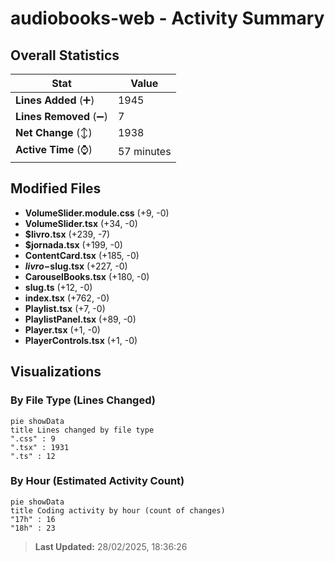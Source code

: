 # audiobooks-web - Activity Summary 

## Overall Statistics

| Stat                   | Value                                                             |
| ---------------------- | ----------------------------------------------------------------- |
| **Lines Added** (➕)   | 1945                                          |
| **Lines Removed** (➖) | 7                                        |
| **Net Change** (↕)    | 1938                |
| **Active Time** (⌚)   | 57 minutes |


## Modified Files
- **VolumeSlider.module.css** (+9, -0)
- **VolumeSlider.tsx** (+34, -0)
- **$livro.tsx** (+239, -7)
- **$jornada.tsx** (+199, -0)
- **ContentCard.tsx** (+185, -0)
- **$livro-$slug.tsx** (+227, -0)
- **CarouselBooks.tsx** (+180, -0)
- **slug.ts** (+12, -0)
- **index.tsx** (+762, -0)
- **Playlist.tsx** (+7, -0)
- **PlaylistPanel.tsx** (+89, -0)
- **Player.tsx** (+1, -0)
- **PlayerControls.tsx** (+1, -0)

## Visualizations

### By File Type (Lines Changed)

```mermaid
pie showData
title Lines changed by file type
".css" : 9
".tsx" : 1931
".ts" : 12
```

### By Hour (Estimated Activity Count)

```mermaid
pie showData
title Coding activity by hour (count of changes)
"17h" : 16
"18h" : 23
```


> **Last Updated:** 28/02/2025, 18:36:26